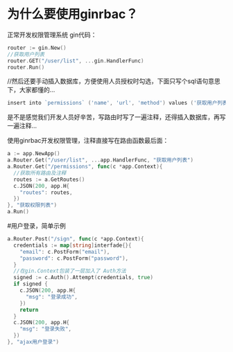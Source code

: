 # 为什么要使用ginrbac？
正常开发权限管理系统 gin代码：
```go
router := gin.New()
//获取用户列表
router.GET("/user/list", ...gin.HandlerFunc)
router.Run()
```
//然后还要手动插入数据库，方便使用人员授权时勾选，下面只写个sql语句意思下，大家都懂的...
```go
insert into `permissions` ('name', 'url', 'method') values ('获取用户列表', '/user/list', 'GET')
```

是不是感觉我们开发人员好辛苦，写路由时写了一遍注释，还得插入数据库，再写一遍注释...

使用ginrbac开发权限管理，注释直接写在路由函数最后面：
```go
a := app.NewApp()
a.Router.Get("/user/list", ...app.HandlerFunc, "获取用户列表")
a.Router.Get("/permissions", func(c *app.Context){
  //获取所有路由及注释
  routes := a.GetRoutes()
  c.JSON(200, app.H{
    "routes": routes,
  })
}, "获取权限列表")
a.Run()
```
#用户登录，简单示例
```go
a.Router.Post("/sign", func(c *app.Context){
  credentials := map[string]interfade{}{
    "email": c.PostForm("email"),
    "password": c.PostForm("password"),
  }
  //在gin.Context包装了一层加入了 Auth方法
  signed := c.Auth().Attempt(credentials, true)
  if signed {
    c.JSON(200, app.H{
      "msg": "登录成功",
    })
    return
  }
  c.JSON(200, app.H{
    "msg": "登录失败",
  })
}, "ajax用户登录")
```

